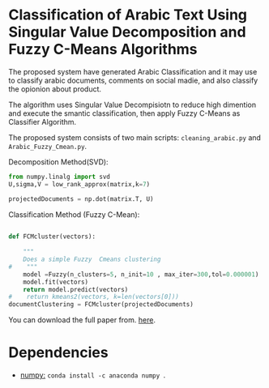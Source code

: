 # Classification of Arabic Text Using Singular Value Decomposition and Fuzzy C-Means Algorithms

The proposed system have generated Arabic Classification and it may use to classify arabic documents, comments on social madie, and also classify the opionion about product. 

The algorithm uses Singular Value Decompisiotn to reduce high dimention and execute the smantic classification, then apply Fuzzy C-Means as Classifier Algorithm. 


The  proposed system consists of two main scripts:  `cleaning_arabic.py` and  `Arabic_Fuzzy_Cmean.py`. 

Decomposition Method(SVD):
```python
from numpy.linalg import svd
U,sigma,V = low_rank_approx(matrix,k=7)

projectedDocuments = np.dot(matrix.T, U)

 ```
Classification Method (Fuzzy C-Mean):

```python
 
def FCMcluster(vectors):
 
    """
    Does a simple Fuzzy  Cmeans clustering
#    """    
    model =Fuzzy(n_clusters=5, n_init=10 , max_iter=300,tol=0.000001)
    model.fit(vectors)
    return model.predict(vectors)
#    return kmeans2(vectors, k=len(vectors[0]))
documentClustering = FCMcluster(projectedDocuments)
 ```

You can download the full paper from. [here](https://link.springer.com/chapter/10.1007%2F978-981-15-3357-0_8).


# Dependencies

* [numpy:](https://anaconda.org/anaconda/numpy) `conda install -c anaconda numpy `.
